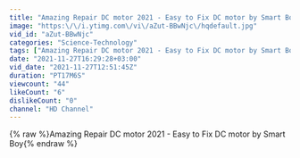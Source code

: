 ```yaml
---
title: "Amazing Repair DC motor 2021 - Easy to Fix DC motor by Smart Boy"
image: "https:\/\/i.ytimg.com\/vi\/aZut-BBwNjc\/hqdefault.jpg"
vid_id: "aZut-BBwNjc"
categories: "Science-Technology"
tags: ["Amazing Repair DC motor 2021 - Easy to Fix DC motor by Smart Boy","free energy generator","DC motor"]
date: "2021-11-27T16:29:28+03:00"
vid_date: "2021-11-27T12:51:45Z"
duration: "PT17M6S"
viewcount: "44"
likeCount: "6"
dislikeCount: "0"
channel: "HD Channel"
---
```

{% raw %}Amazing Repair DC motor 2021 - Easy to Fix DC motor by Smart Boy{% endraw %}
